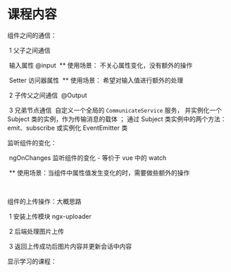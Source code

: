 # 课程内容

组件之间的通信：

​	1  父子之间通信

​		输入属性 @input
​			** 使用场景： 不关心属性变化，没有额外的操作

​		Setter 访问器属性 
​			** 使用场景： 希望对输入值进行额外的处理

​	2 子传父之间通信
​			@Output

​	3 兄弟节点通信
​			自定义一个全局的 `CommunicateService` 服务， 并实例化一个 Subject 类的实例，作为传输消息的载体   ； 通过 Subject 类实例中的两个方法：emit、subscribe   或实例化 EventEmitter 类

监听组件的变化： 

​	ngOnChanges 监听组件的变化  -  等价于 vue 中的 watch

​		** 使用场景：当组件中属性值发生变化的时，需要做些额外的操作

​	

组件的上传操作：大概思路

​	1 安装上传模块   ngx-uploader

​	2 后端处理图片上传

​	3 返回上传成功后图片内容并更新会话中内容	

显示学习的课程：

​	